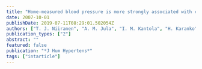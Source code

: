 ```yaml
---
title: "Home-measured blood pressure is more strongly associated with electrocardiographic left ventricular hypertrophy than is clinic blood pressure: the Finn-HOME study"
date: 2007-10-01
publishDate: 2019-07-11T08:29:01.502054Z
authors: ["T. J. Niiranen", "A. M. Jula", "I. M. Kantola", "H. Karanko", "A. Reunanen"]
publication_types: ["2"]
abstract: ""
featured: false
publication: "*J Hum Hypertens*"
tags: ["intarticle"]
---
```


